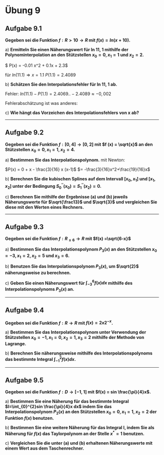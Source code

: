 # Übung 9
## Aufgabe 9.1
**Gegeben sei die Funktion $f : R>10 \rightarrow R$ mit $f(x) = ln(x+10)$.**

a) **Ermitteln Sie einen Näherungswert für ln 11, 1 mithilfe der Polynominterpolation an den Stützstellen $x_0 = 0, x_1 = 1$ und $x_2 = 2$.**

$ P(x) = -0.01 x^2 + 0.1x + 2.3$

für $ln(11.1) \Rightarrow x=1.1$
$P(1.1) = 2.4089$

b) **Schätzen Sie den Interpolationsfehler für ln 11, 1 ab.**

Fehler: $ln(11.1)-P(1.1) = 2.4069.. - 2.4089 \approx -0,002$

Fehlerabschätzung ist was anderes:

c) **Wie hängt das Vorzeichen des Interpolationsfehlers von x ab?**


---
## Aufgabe 9.2
**Gegeben sei die Funktion $f : [0, 4] \rightarrow [0, 2]$ mit $f (x) = \sqrt{x}$ an den Stützstellen $x_0 = 0, x_1 = 1, x_2 = 4$.**

a) **Bestimmen Sie das Interpolationspolynom.**
mit Newton:

$P(x) = 0 + x - \frac{3}{16} x (x-1)$
$= -\frac{3}{16}x^2+\frac{19}{16}x$


b) **Berechnen Sie die kubischen Splines auf dem Intervall $[x_0,x_1]$ und $[x_1, x_2]$ unter der Bedingung $S_0^{′′}(x_0) = S_1^{′′}(x_2) = 0$.**

c) **Berechnen Sie mithilfe der Ergebnisse (a) und (b) jeweils Näherungswerte für $\sqrt{\frac13}$ und $\sqrt{3}$ und vergleichen Sie diese mit den Werten eines Rechners.**

---
## Aufgabe 9.3
**Gegeben sei die Funktion $f : R_{\leq 6} \rightarrow R$ mit $f(x) =\sqrt{6-x}$**

a) **Bestimmen Sie das Interpolationspolynom $P_3(x)$ an den Stützstellen $x_0 =-3,x_1 =2,x_2 =5$ und $x_3 =6$.**

b) **Benutzen Sie das Interpolationspolynom $P_3(x)$, um $\sqrt{2}$ näherungsweise zu berechnen.**

c) **Geben Sie einen Näherungswert für $\int_{-3}^{6}f(x) dx$ mithilfe des Interpolationspolynoms $P_3(x)$ an.**

---
## Aufgabe 9.4
**Gegeben sei die Funktion $f : R \rightarrow R$ mit $f(x) = 2x2^{-x}$.**

a) **Bestimmen Sie das Interpolationspolynom unter Verwendung der Stützstellen $x_0 = -1, x_1 = 0, x_2 = 1 ,x_3 = 2$ mithilfe der Methode von Lagrange.**

b) **Berechnen Sie näherungsweise mithilfe des Interpolationspolynoms das bestimmte Integral $\int_{-1}^{2}f(x) dx$.**

---
## Aufgabe 9.5
**Gegeben sei die Funktion $f : D \rightarrow[-1, 1]$ mit $f(x) = sin \frac{\pi}{4}x$.**

a) **Bestimmen Sie eine Näherung für das bestimmte Integral $I=\int_{0}^{2}sin \frac{\pi}{4}x dx$ indem Sie das Interpolationspolynom $P_2(x)$ an den Stützstellen $x_0 = 0,x_1 = 1 ,x_2 = 2$ der Funktion $f(x)$ benutzen.**

b) **Bestimmen Sie eine weitere Näherung für das Integral I, indem Sie als Näherung für $f(x)$ das Taylorpolynom an der Stelle $x^* = 1$ benutzen.**

c) **Vergleichen Sie die unter (a) und (b) erhaltenen Näherungswerte mit einem Wert aus dem Taschenrechner.**
